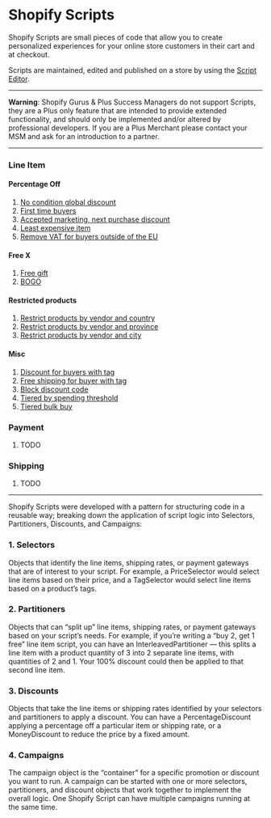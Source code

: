 # Shopify Scripts

Shopify Scripts are small pieces of code that allow you to create personalized experiences for your online store customers in their cart and at checkout.

Scripts are maintained, edited and published on a store by using the [Script Editor](https://help.shopify.com/manual/apps/apps-by-shopify/script-editor).

---

**Warning**: Shopify Gurus & Plus Success Managers do not support Scripts, they are a Plus only feature that are intended to provide extended functionality, and should only be implemented and/or altered by professional developers. If you are a Plus Merchant please contact your MSM and ask for an introduction to a partner.

---

### Line Item

#### Percentage Off

1. [No condition global discount](/Line-Item/global-discount)
2. [First time buyers](/Line-Item/first-time-buyer)
3. [Accepted marketing, next purchase discount](/Line-Item/accepted-marketing-next-purchase)
4. [Least expensive item](/Line-Item/least-expensive-item)
5. [Remove VAT for buyers outside of the EU](/Line-Item/remove-vat-outside-eu)

#### Free X

1. [Free gift](/Line-Item/free-gift)
2. [BOGO](/Line-Item/bogo)

#### Restricted products

1. [Restrict products by vendor and country](/Line-Item/conditional-remove-by-vendor-and-country)
2. [Restrict products by vendor and province](/Line-Item/conditional-remove-by-vendor-and-province)
3. [Restrict products by vendor and city](/Line-Item/conditional-remove-by-vendor-and-city)

#### Misc

1. [Discount for buyers with tag](/Line-Item/block-code)
2. [Free shipping for buyer with tag](/Line-Item/free-shipping-with-tag)
3. [Block discount code](/Line-Item/block-code)
4. [Tiered by spending threshold](/Line-Item/tiered-by-spending-threshold)
5. [Tiered bulk buy](/Line-Item/tiered-bulk-buy)

### Payment

1. TODO

### Shipping

1. TODO

---

Shopify Scripts were developed with a pattern for structuring code in a reusable way; breaking down the application of script logic into Selectors, Partitioners, Discounts, and Campaigns: 

### 1. Selectors
Objects that identify the line items, shipping rates, or payment gateways that are of interest to your script. For example, a PriceSelector would select line items based on their price, and a TagSelector would select line items based on a product’s tags.

### 2. Partitioners
Objects that can “split up” line items, shipping rates, or payment gateways based on your script’s needs. For example, if you’re writing a “buy 2, get 1 free” line item script, you can have an InterleavedPartitioner — this splits a line item with a product quantity of 3 into 2 separate line items, with quantities of 2 and 1. Your 100% discount could then be applied to that second line item.

### 3. Discounts 
Objects that take the line items or shipping rates identified by your selectors and partitioners to apply a discount. You can have a PercentageDiscount applying a percentage off a particular item or shipping rate, or a MoneyDiscount to reduce the price by a fixed amount.

### 4. Campaigns
The campaign object is the “container” for a specific promotion or discount you want to run. A campaign can be started with one or more selectors, partitioners, and discount objects that work together to implement the overall logic. One Shopify Script can have multiple campaigns running at the same time.
